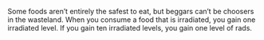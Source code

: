 Some foods aren’t entirely the safest to eat, but beggars can’t be choosers in the wasteland. When you consume a food that is irradiated, you gain one irradiated level. If you gain ten irradiated levels, you gain one level of rads.